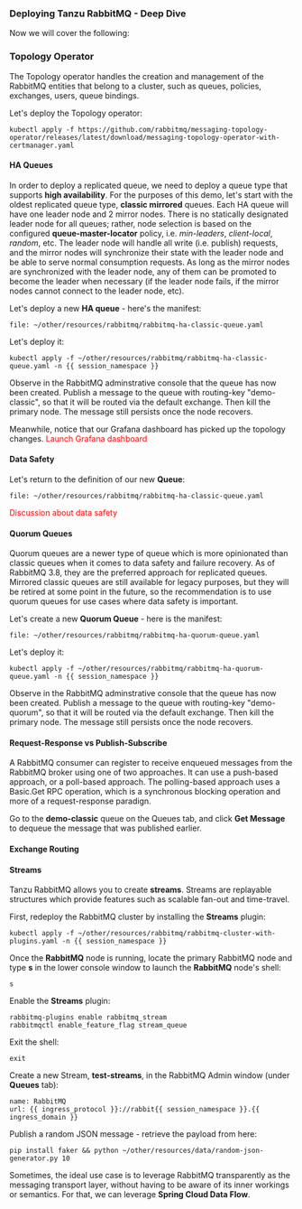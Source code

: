### Deploying Tanzu RabbitMQ - Deep Dive

Now we will cover the following:

### Topology Operator
The Topology operator handles the creation and management of the RabbitMQ entities that belong to a cluster, such as queues, policies, exchanges, users, queue bindings.

Let's deploy the Topology operator:

```execute
kubectl apply -f https://github.com/rabbitmq/messaging-topology-operator/releases/latest/download/messaging-topology-operator-with-certmanager.yaml
```

#### HA Queues
In order to deploy a replicated queue, we need to deploy a queue type that supports **high availability**. For the purposes of this demo, let's start with the oldest replicated queue type, **classic mirrored** queues. Each HA queue will have one leader node and 2 mirror nodes. There is no statically designated leader node for all queues; rather, node selection is based on the configured **queue-master-locator** policy, i.e. *min-leaders*, *client-local*, *random*, etc. The leader node will handle all write (i.e. publish) requests, and the mirror nodes will synchronize their state with the leader node and be able to serve normal consumption requests. As long as the mirror nodes are synchronized with the leader node, any of them can be promoted to become the leader when necessary (if the leader node fails, if the mirror nodes cannot connect to the leader node, etc).

Let's deploy a new **HA queue** - here's the manifest:
```editor:open-file
file: ~/other/resources/rabbitmq/rabbitmq-ha-classic-queue.yaml
```

Let's deploy it:
```execute
kubectl apply -f ~/other/resources/rabbitmq/rabbitmq-ha-classic-queue.yaml -n {{ session_namespace }}
```

Observe in the RabbitMQ adminstrative console that the queue has now been created. Publish a message to the queue with routing-key "demo-classic", so that it will be routed via the default exchange. Then kill the primary node. The message still persists once the node recovers.

Meanwhile, notice that our Grafana dashboard has picked up the topology changes. <font color="red">Launch Grafana dashboard</font>

#### Data Safety

Let's return to the definition of our new **Queue**:
```editor:open-file
file: ~/other/resources/rabbitmq/rabbitmq-ha-classic-queue.yaml
```

<font color="red">Discussion about data safety</font>

#### Quorum Queues

Quorum queues are a newer type of queue which is more opinionated than classic queues when it comes to data safety and failure recovery. As of RabbitMQ 3.8, they are the preferred approach for replicated queues. Mirrored classic queues are still available for legacy purposes, but they will be retired at some point in the future, so the recommendation is to use quorum queues for use cases where data safety is important.

Let's create a new **Quorum Queue** - here is the manifest:
```editor:open-file
file: ~/other/resources/rabbitmq/rabbitmq-ha-quorum-queue.yaml
```

Let's deploy it:
```execute
kubectl apply -f ~/other/resources/rabbitmq/rabbitmq-ha-quorum-queue.yaml -n {{ session_namespace }}
```

Observe in the RabbitMQ adminstrative console that the queue has now been created. Publish a message to the queue with routing-key "demo-quorum", so that it will be routed via the default exchange. Then kill the primary node. The message still persists once the node recovers.

#### Request-Response vs Publish-Subscribe
A RabbitMQ consumer can register to receive enqueued messages from the RabbitMQ broker using one of two approaches. It can use a push-based approach, or a poll-based approach. The polling-based approach uses a Basic.Get RPC operation, which is a synchronous blocking operation and more of a request-response paradign. 

Go to the **demo-classic** queue on the Queues tab, and click **Get Message** to dequeue the message that was published earlier.

#### Exchange Routing

#### Streams 
Tanzu RabbitMQ allows you to create **streams**. Streams are replayable structures which provide features such as scalable fan-out and time-travel.

First, redeploy the RabbitMQ cluster by installing the **Streams** plugin:

```execute
kubectl apply -f ~/other/resources/rabbitmq/rabbitmq-cluster-with-plugins.yaml -n {{ session_namespace }}
```

Once the **RabbitMQ** node is running, locate the primary RabbitMQ node and type **s** in the lower console window to launch the **RabbitMQ** node's shell: 
```execute-2
s
```

Enable the **Streams** plugin:
```execute-2
rabbitmq-plugins enable rabbitmq_stream
rabbitmqctl enable_feature_flag stream_queue
```

Exit the shell:
```execute-2
exit
```

Create a new Stream, **test-streams**, in the RabbitMQ Admin window (under **Queues** tab):
```dashboard:reload-dashboard
name: RabbitMQ
url: {{ ingress_protocol }}://rabbit{{ session_namespace }}.{{ ingress_domain }}
```

Publish a random JSON  message - retrieve the payload from here:
```execute
pip install faker && python ~/other/resources/data/random-json-generator.py 10
```

Sometimes, the ideal use case is to leverage RabbitMQ transparently as the messaging transport layer, without having to be aware of its inner workings or semantics. For that, we can leverage  **Spring Cloud Data Flow**.